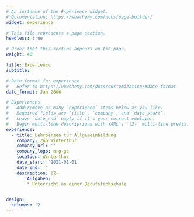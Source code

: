 ```yaml
---
# An instance of the Experience widget.
# Documentation: https://wowchemy.com/docs/page-builder/
widget: experience

# This file represents a page section.
headless: true

# Order that this section appears on the page.
weight: 40

title: Experience
subtitle:

# Date format for experience
#   Refer to https://wowchemy.com/docs/customization/#date-format
date_format: Jan 2006

# Experiences.
#   Add/remove as many `experience` items below as you like.
#   Required fields are `title`, `company`, and `date_start`.
#   Leave `date_end` empty if it's your current employer.
#   Begin multi-line descriptions with YAML's `|2-` multi-line prefix.
experience:
  - title: Lehrperson für Allgemeinbildung 
    company: ZAG Winterthur
    company_url: ''
    company_logo: org-gc
    location: Winterthur
    date_start: '2021-01-01'
    date_end: ''
    description: |2-
        Aufgaben:
        * Unterricht an einer Berufsfachschule 


design:
  columns: '2'
---
```

